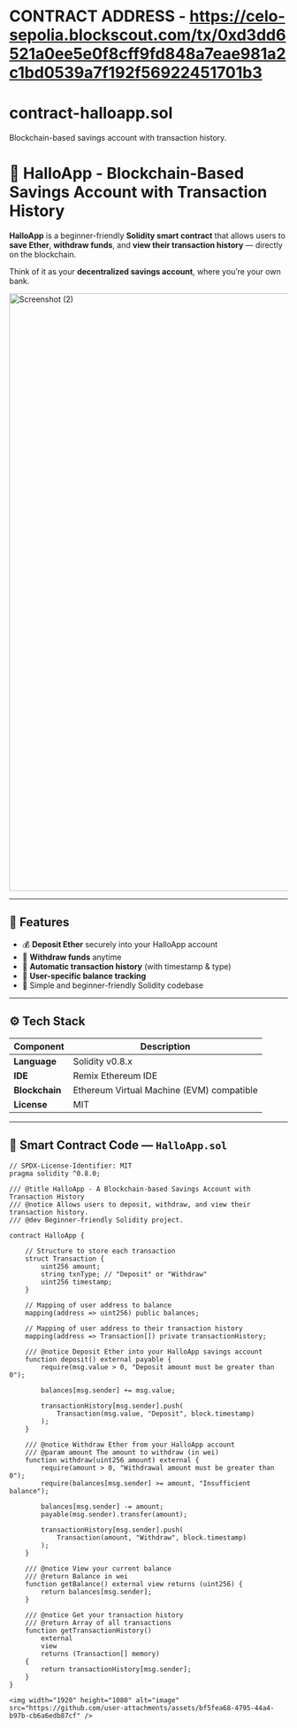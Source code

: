 # CONTRACT ADDRESS - https://celo-sepolia.blockscout.com/tx/0xd3dd6521a0ee5e0f8cff9fd848a7eae981a2c1bd0539a7f192f56922451701b3
# contract-halloapp.sol
Blockchain-based savings account with transaction history.
# 👋 HalloApp - Blockchain-Based Savings Account with Transaction History

**HalloApp** is a beginner-friendly **Solidity smart contract** that allows users to **save Ether**, **withdraw funds**, and **view their transaction history** — directly on the blockchain.  

Think of it as your **decentralized savings account**, where you’re your own bank.

<img width="1920" height="1080" alt="Screenshot (2)" src="https://github.com/user-attachments/assets/52f5a175-cb25-414b-a432-eba8894602e2" />



---

## 🧩 Features

- 💰 **Deposit Ether** securely into your HalloApp account  
- 💸 **Withdraw funds** anytime  
- 🧾 **Automatic transaction history** (with timestamp & type)  
- 🔐 **User-specific balance tracking**  
- 🧠 Simple and beginner-friendly Solidity codebase  

---

## ⚙️ Tech Stack

| Component | Description |
|------------|-------------|
| **Language** | Solidity v0.8.x |
| **IDE** | Remix Ethereum IDE |
| **Blockchain** | Ethereum Virtual Machine (EVM) compatible |
| **License** | MIT |

---

## 📜 Smart Contract Code — `HalloApp.sol`

```solidity
// SPDX-License-Identifier: MIT
pragma solidity ^0.8.0;

/// @title HalloApp - A Blockchain-based Savings Account with Transaction History
/// @notice Allows users to deposit, withdraw, and view their transaction history.
/// @dev Beginner-friendly Solidity project.

contract HalloApp {

    // Structure to store each transaction
    struct Transaction {
        uint256 amount;
        string txnType; // "Deposit" or "Withdraw"
        uint256 timestamp;
    }

    // Mapping of user address to balance
    mapping(address => uint256) public balances;

    // Mapping of user address to their transaction history
    mapping(address => Transaction[]) private transactionHistory;

    /// @notice Deposit Ether into your HalloApp savings account
    function deposit() external payable {
        require(msg.value > 0, "Deposit amount must be greater than 0");

        balances[msg.sender] += msg.value;

        transactionHistory[msg.sender].push(
            Transaction(msg.value, "Deposit", block.timestamp)
        );
    }

    /// @notice Withdraw Ether from your HalloApp account
    /// @param amount The amount to withdraw (in wei)
    function withdraw(uint256 amount) external {
        require(amount > 0, "Withdrawal amount must be greater than 0");
        require(balances[msg.sender] >= amount, "Insufficient balance");

        balances[msg.sender] -= amount;
        payable(msg.sender).transfer(amount);

        transactionHistory[msg.sender].push(
            Transaction(amount, "Withdraw", block.timestamp)
        );
    }

    /// @notice View your current balance
    /// @return Balance in wei
    function getBalance() external view returns (uint256) {
        return balances[msg.sender];
    }

    /// @notice Get your transaction history
    /// @return Array of all transactions
    function getTransactionHistory()
        external
        view
        returns (Transaction[] memory)
    {
        return transactionHistory[msg.sender];
    }
}

<img width="1920" height="1080" alt="image" src="https://github.com/user-attachments/assets/bf5fea68-4795-44a4-b97b-cb6a6edb87cf" />

